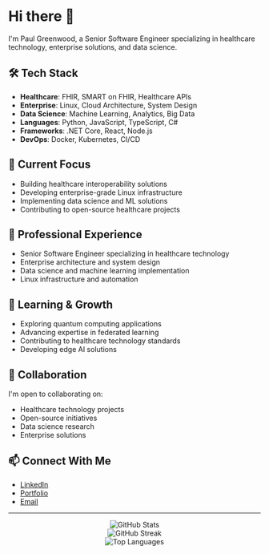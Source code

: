 # Hi there 👋

I'm Paul Greenwood, a Senior Software Engineer specializing in healthcare technology, enterprise solutions, and data science.

## 🛠️ Tech Stack

- **Healthcare**: FHIR, SMART on FHIR, Healthcare APIs
- **Enterprise**: Linux, Cloud Architecture, System Design
- **Data Science**: Machine Learning, Analytics, Big Data
- **Languages**: Python, JavaScript, TypeScript, C#
- **Frameworks**: .NET Core, React, Node.js
- **DevOps**: Docker, Kubernetes, CI/CD

## 🔭 Current Focus

- Building healthcare interoperability solutions
- Developing enterprise-grade Linux infrastructure
- Implementing data science and ML solutions
- Contributing to open-source healthcare projects

## 💼 Professional Experience

- Senior Software Engineer specializing in healthcare technology
- Enterprise architecture and system design
- Data science and machine learning implementation
- Linux infrastructure and automation

## 🌱 Learning & Growth

- Exploring quantum computing applications
- Advancing expertise in federated learning
- Contributing to healthcare technology standards
- Developing edge AI solutions

## 🤝 Collaboration

I'm open to collaborating on:
- Healthcare technology projects
- Open-source initiatives
- Data science research
- Enterprise solutions

## 📫 Connect With Me

- [LinkedIn](https://linkedin.com/in/poglesbyg)
- [Portfolio](https://poglesbyg.github.io)
- [Email](mailto:pogrant@alumni.unc.edu)

---

<div align="center">
  <img src="https://github-readme-stats.vercel.app/api?username=poglesbyg&show_icons=true&theme=radical" alt="GitHub Stats" />
</div>

<div align="center">
  <img src="https://github-readme-streak-stats.herokuapp.com/?user=poglesbyg&theme=radical" alt="GitHub Streak" />
</div>

<div align="center">
  <img src="https://github-readme-stats.vercel.app/api/top-langs/?username=poglesbyg&layout=compact&theme=radical" alt="Top Languages" />
</div>
